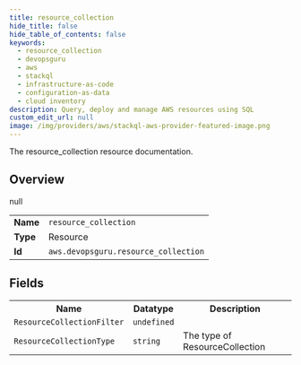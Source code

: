 ```yaml
---
title: resource_collection
hide_title: false
hide_table_of_contents: false
keywords:
  - resource_collection
  - devopsguru
  - aws
  - stackql
  - infrastructure-as-code
  - configuration-as-data
  - cloud inventory
description: Query, deploy and manage AWS resources using SQL
custom_edit_url: null
image: /img/providers/aws/stackql-aws-provider-featured-image.png
---
```

The resource_collection resource documentation.

## Overview
<table><tbody>
<tr><td><b>Name</b></td><td><code>resource_collection</code></td></tr>
<tr><td><b>Type</b></td><td>Resource</td></tr>
null
<tr><td><b>Id</b></td><td><code>aws.devopsguru.resource_collection</code></td></tr>
</tbody></table>

## Fields
<table><tbody>
<tr><th>Name</th><th>Datatype</th><th>Description</th></tr>
<tr><td><code>ResourceCollectionFilter</code></td><td><code>undefined</code></td><td></td></tr><tr><td><code>ResourceCollectionType</code></td><td><code>string</code></td><td>The type of ResourceCollection</td></tr>
</tbody></table>